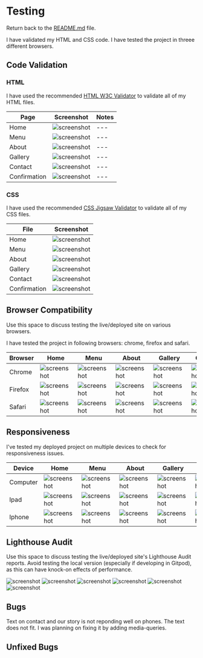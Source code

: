 # Testing

Return back to the [README.md](README.md) file.

I have validated my HTML and CSS code.
I have tested the project in threee different browsers.
 

## Code Validation

### HTML

I have used the recommended [HTML W3C Validator](https://validator.w3.org) to validate all of my HTML files.

| Page | Screenshot | Notes |
| --- | --- | --- |
| Home | ![screenshot](documentation/html-validator-index.png) | --- |
| Menu | ![screenshot](documentation/html-validator-menu.png) | --- |
| About | ![screenshot](documentation/html-validator-about.png) | --- |
| Gallery | ![screenshot](documentation/html-validator-gallery.png) | --- |
| Contact | ![screenshot](documentation/html-validator-contact.png) | --- |
| Confirmation | ![screenshot](documentation/html-validator-confirmation.png) | --- |


### CSS

I have used the recommended [CSS Jigsaw Validator](https://jigsaw.w3.org/css-validator) to validate all of my CSS files.

| File | Screenshot |
| --- | --- |
| Home | ![screenshot](documentation/css-validation-index.png) |
| Menu | ![screenshot](documentation/css-validation-menu.png) |
| About | ![screenshot](documentation/css-validation-about.png) |
| Gallery | ![screenshot](documentation/css-validation-gallery.png) |
| Contact | ![screenshot](documentation/css-validation-contact.png) |
| Confirmation | ![screenshot](documentation/css-validation-confirmation.png) |



## Browser Compatibility


Use this space to discuss testing the live/deployed site on various browsers.

I have tested the project in following browsers: chrome, firefox and safari.

| Browser | Home | Menu |  About |  Gallery | Contact | Confirmation |
| --- | --- | --- | --- | --- | --- |--- |
| Chrome | ![screenshot](documentation/chrome-index.png) | ![screenshot](documentation/chrome-menu.png) | ![screenshot](documentation/chrome-about.png) | ![screenshot](documentation/chrome-gallery.png) | ![screenshot](documentation/chrome-contact.png) | ![screenshot](documentation/chrome-confirmation.png) |
| Firefox | ![screenshot](documentation/firefox-index.png) | ![screenshot](documentation/firefox-menu.png) | ![screenshot](documentation/firefox-about.png) | ![screenshot](documentation/firefox-gallery.png) | ![screenshot](documentation/firefox-contact.png) | ![screenshot](documentation/firefox-confirmation.png) |
| Safari | ![screenshot](documentation/safari-index.png) | ![screenshot](documentation/safari-menu.png) | ![screenshot](documentation/safari-about.png) | ![screenshot](documentation/safari-gallery.png) | ![screenshot](documentation/safari-contact.png) | ![screenshot](documentation/safari-confirmation.png) |


## Responsiveness

I've tested my deployed project on multiple devices to check for responsiveness issues.

| Device | Home | Menu |  About |  Gallery | Contact | Confirmation |
| --- | --- | --- | --- | --- | --- | --- |
| Computer | ![screenshot](documentation/chrome-index.png) | ![screenshot](documentation/chrome-menu.png) | ![screenshot](documentation/chrome-about.png) | ![screenshot](documentation/chrome-gallery.png) | ![screenshot](documentation/chrome-contact.png) | ![screenshot](documentation/chrome-confirmation.png) |
| Ipad | ![screenshot](documentation/ipad-index.png) | ![screenshot](documentation/ipad-about.png) | ![screenshot](documentation/ipad-menu.png) | ![screenshot](documentation/ipad-gallery.png) | ![screenshot](documentation/ipad-contact.png) | ![screenshot](documentation/ipad-confirmation.png) |
| Iphone | ![screenshot](documentation/iphone-index.png) | ![screenshot](documentation/iphone-menu.png) | ![screenshot](documentation/iphone-about.png) | ![screenshot](documentation/iphone-gallery.png) | ![screenshot](documentation/iphone-contact.png) | ![screenshot](documentation/iphone-confirmation.png) |


## Lighthouse Audit

Use this space to discuss testing the live/deployed site's Lighthouse Audit reports.
Avoid testing the local version (especially if developing in Gitpod), as this can have knock-on effects of performance.

![screenshot](documentation/lighthouse-index.png)
![screenshot](documentation/lighthouse-menu.png)
![screenshot](documentation/lighthouse-about.png)
![screenshot](documentation/lighthouse-gallery.png)
![screenshot](documentation/lighthouse-contact.png)
![screenshot](documentation/lighthouse-confirmation.png)

## Bugs

Text on contact and our story is not reponding well on phones. The text does not fit. 
I was planning on fixing it by adding media-queries.

## Unfixed Bugs

